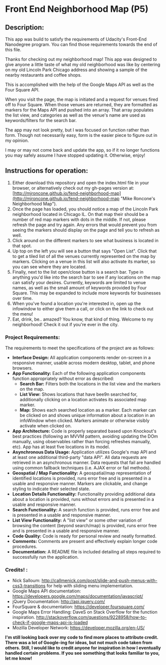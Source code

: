 # Front End Neighborhood Map (P5)

## Description:

  This app was build to satisfy the requirements of Udacity's Front-End Nanodegree program. You can find those requirements towards the end of this file.

  Thanks for checking out my neighborhood map! This app was designed to give anyone a little taste of what my old neighborhood was like by centering on my old Lincoln Park Chicago address and showing a sample of the nearby restaurants and coffee shops.

  This is accomplished with the help of the Google Maps API as well as the Four Square API.

  When you visit the page, the map is initiated and a request for venues fired off to Four Square. When those venues are returned, they are formatted as markers for the Maps API and pushed into an array. That array populates the list view, and categories as well as the venue's name are used as keywords/filters for the search bar.

  The app may not look pretty, but I was focused on function rather than form. Though not necessarily easy, form is the easier piece to figure out in my opinion.

  I may or may not come back and update the app, so if it no longer functions you may safely assume I have stopped updating it. Otherwise, enjoy!

## Instructions for operation:
  1. Either download this repository and open the index.html file in your browser, or alternatively check out my gh-pages version at: [http://mjroncone.github.io/fend-neighborhood-map](http://mjroncone.github.io/fend-neighborhood-map "Mike Roncone's Neighborhood Map").
  2. Once the page has loaded, you should notice a map of the Lincoln Park neighborhood located in Chicago IL. On that map their should be a number of red map markers with dots in the middle. If not, please refresh the page and try again. Any errors that would prevent you from seeing the markers should display on the page and tell you to refresh as well.
  3. Click around on the different markers to see what business is located in that spot.
  4. Up top on the left you will see a button that says "Open List". Click that to get a tiled list of all the venues currently represented on the map by markers. Clicking on a venue in this list will also activate its marker, so you can see where they are located.
  5. Finally, next to the list open/close button is a search bar. Type in anything you'd like into the search bar to see if any locations on the map can satisfy your desires. Currently, keywords are limited to venue names, as well as the small amount of keywords provided by Four Square. This may be expanded to include more keywords for businesses over time.
  6. When you've found a location you're interested in, open up the infowindow to either give them a call, or click on the link to check out the menu!
  7. Eat, drink, be.. amazed? You know, that kind of thing. Welcome to my neighborhood! Check it out if you're ever in the city.

### Project Requirements:
The requirements to meet the specifications of the project are as follows:
  * **Interface Design:**  All application components render on-screen in a responsive manner, usable across modern desktop, tablet, and phone browsers.
  * **App Functionality:** Each of the following application components function appropriately without error as described:
    * **Search Bar:** Filters both the locations in the list view and the markers on the map.
    * **List View:** Shows locations that have bee9n searched for, additionally clicking on a location activates its associated map marker.
    * **Map:** Shows each searched location as a marker. Each marker can be clicked on and shows unique information about a location in an infoWindow when clicked. Markers animate or otherwise visibly activate when clicked on.
  * **App Architecture:** Code is properly separated based upon Knockout's best practices (following an MVVM pattern, avoiding updating the DOm manually, using observables rather than forcing refreshes manually, etc). App has at least five locations in its model.
  * **Asynchronous Data Usage:** Application utilizes Google's map API and at least one additional third-party "data API". All data requests are retrieved in an asynchronous manner. Data requests that fail are handled using common fallback techniques (i.e. AJAX error or fail methods).
  * **Geospatial / Map Functionality:** A geospatial/map representation of identified locations is provided, runs error free and is presented in a usable and responsive manner. Markers are clickable, and change styling to indicate their selected state.
  * **Location Details Functionality:** Functionality providing additional data about a location is provided, runs without errors and is presented in a usable and responsive manner.
  * **Search Functionality:** A search function is provided, runs error free and is presented in a usable and responsive manner.
  * **List View Functionality:** A "list view" or some other variation of browsing the content (beyond search/map) is provided, runs error free and is presented in a usable and responsive manner.
  * **Code Quality:** Code is ready for personal review and neatly formatted.
  * **Comments:** Comments are present and effectively explain longer code procedures.
  * **Documentation:** A README file is included detailing all steps required to successfully run the application.

### Credits! :
  * Nick Salloum: http://callmenick.com/post/slide-and-push-menus-with-css3-transitions for help with sliding menu implementation.
  * Google Maps API documentation: https://developers.google.com/maps/documentation/javascript/
  * jQuery Documentation: http://api.jquery.com/
  * FourSquare & documentation: https://developer.foursquare.com/
  * Google Maps Error Handling: DaveS on Stack Overflow for the function inspiration. http://stackoverflow.com/questions/9228958/how-to-check-if-google-maps-api-is-loaded
  * Mozilla Developer Network: https://developer.mozilla.org/en-US/

  **I'm still looking back over my code to find more places to attribute credit. There was a lot of Google-ing for ideas, but not much code taken from others. Still, I would like to credit anyone for inspiration in how I eventually handled certain problems. If you see something that looks familiar to you, let me know!**
